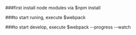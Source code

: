 ###first install node modules via
$npm install

###to start runing, execute
$webpack

###to start develop, execute
$webpack --progress --watch
